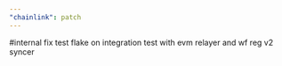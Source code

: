 ```yaml
---
"chainlink": patch
---
```


#internal fix test flake on integration test with evm relayer and wf reg v2 syncer
